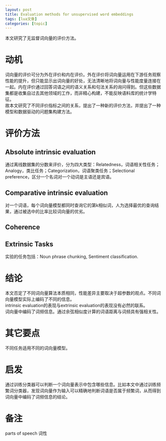 ```yaml
---
layout: post
title: Evaluation methods for unsupervised word embeddings 
tags: [lua文章]
categories: [topic]
---
```

<p>本文研究了无监督词向量的评价方法。</p>
<h1 id="动机">动机</h1>
<p>词向量的评价可分为外在评价和内在评价。外在评价将词向量运用在下游任务观察性能的提升，但只能显示出词向量的好处，无法清晰地将词向量与性能度量连接在一起。内在评价通过回答词语之间的语义关系和句法关系的询问得到。但这些数据集都是收集自过去其他领域的工作，而非精心构建，不能反映语料库的统计学特征。<br/>
故本文研究了不同评价指标之间的关系，提出了一种新的评价方法，并提出了一种模型和数据驱动的问题集构建方法。</p>
<h1 id="评价方法">评价方法</h1>
<h2 id="absolute-intrinsic-evaluation">Absolute intrinsic evaluation</h2>
<p>通过离线数据集的分数来评价，分为四大类型：Relatedness，词语相关性任务；Analogy，类比任务；Categorization，词语聚类任务；Selectional preference，区分一个名词对一个动词是主语还是宾语。</p>
<h2 id="comparative-intrinsic-evaluation">Comparative intrinsic evaluation</h2>
<p>对一个词语，每个词向量模型都同时查询它的第k相似词，人为选择最优的查询结果，通过被选中的比率比较词向量的优劣。</p>
<h2 id="coherence">Coherence</h2>
<h2 id="extrinsic-tasks">Extrinsic Tasks</h2>
<p>实验的任务包括：Noun phrase chunking, Sentiment classification.</p>
<h1 id="结论">结论</h1>
<p>本文否定了不同词向量算法本质相同，性能差异主要取决于超参数的观点。不同词向量模型实际上编码了不同的信息。<br/>
intrinsic evaluation的表现与extrinsic evaluation的表现没有必然的联系。<br/>
词向量中编码了词频信息。通过余弦相似度计算的词语距离与词频具有强相关性。</p>
<h1 id="其它要点">其它要点</h1>
<p>不同任务适用不同的词向量模型。</p>
<h1 id="启发">启发</h1>
<p>通过训练分类器可以判断一个词向量表示中包含哪些信息。比如本文中通过训练频繁词分类器，发现词向量作为输入可以精确地判断词语是否属于频繁词，从而得到词向量中编码了词频信息的结论。</p>
<h1 id="备注">备注</h1>
<p>parts of speech 词性</p>